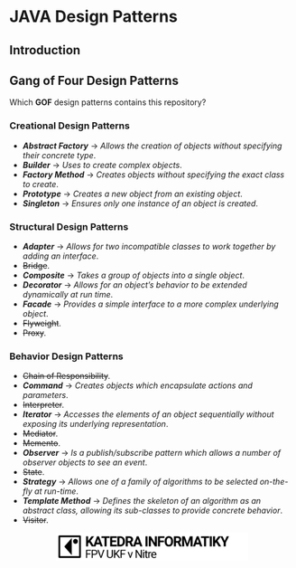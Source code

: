# JAVA Design Patterns

## Introduction


## Gang of Four Design Patterns
Which **GOF** design patterns contains this repository?
### Creational Design Patterns
- ***Abstract Factory*** -> *Allows the creation of objects without specifying their concrete type*.
- ***Builder*** -> *Uses to create complex objects*.
- ***Factory Method*** -> *Creates objects without specifying the exact class to create*.
- ***Prototype*** -> *Creates a new object from an existing object*.
- ***Singleton*** -> *Ensures only one instance of an object is created*.

### Structural Design Patterns
- ***Adapter*** -> *Allows for two incompatible classes to work together by adding an interface*.
- ~~Bridge~~.
- ***Composite*** -> *Takes a group of objects into a single object*.
- ***Decorator*** -> *Allows for an object’s behavior to be extended dynamically at run time*.
- ***Facade*** -> *Provides a simple interface to a more complex underlying object*.
- ~~Flyweight~~.
- ~~Proxy~~.

### Behavior Design Patterns
- ~~Chain of Responsibility~~.
- ***Command*** -> *Creates objects which encapsulate actions and parameters*.
- ~~Interpreter~~.
- ***Iterator*** -> *Accesses the elements of an object sequentially without exposing its underlying representation*.
- ~~Mediator~~.
- ~~Memento~~.
- ***Observer*** -> *Is a publish/subscribe pattern which allows a number of observer objects to see an event*.
- ~~State~~.
- ***Strategy*** -> *Allows one of a family of algorithms to be selected on-the-fly at run-time*.
- ***Template Method*** -> *Defines the skeleton of an algorithm as an abstract class, allowing its sub-classes to provide concrete behavior*.
- ~~Visitor~~.


<!-- Footer -->
<p align="center">
  <img src="/img/KI_logo_home_page-e1521828842826.png" alt="Department of informatics, UKF Nitra, 2020">
</p>  
